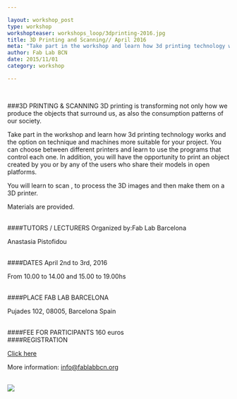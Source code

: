```yaml
---

layout: workshop_post
type: workshop
workshopteaser: workshops_loop/3dprinting-2016.jpg
title: 3D Printing and Scanning// April 2016
meta: "Take part in the workshop and learn how 3d printing technology works and the option on technique and machines more suitable for your project. You can choose between different printers and learn to use the programs that control each one. In addition, you will have the opportunity to print an object created by you or by any of the users who share their models in open platforms."
author: Fab Lab BCN
date: 2015/11/01
category: workshop

---
```


<br>

###3D PRINTING & SCANNING
3D printing is transforming not only how we produce the objects that surround us, as also the consumption patterns of our society.

Take part in the workshop and learn how 3d printing technology works and the option on technique and machines more suitable for your project.
You can choose between different printers and learn to use the programs that control each one. In addition, you will have the opportunity to print an object created by you or by any of the users who share their models in open platforms.

You will learn to scan , to process the 3D images and then make them on a 3D printer.

Materials are provided.



<br>
####TUTORS / LECTURERS
Organized by:Fab Lab Barcelona

Anastasia Pistofidou



<br>
####DATES
April 2nd to 3rd, 2016

From 10.00 to 14.00 and 15.00 to 19.00hs

<br>
####PLACE
FAB LAB BARCELONA

Pujades 102, 
08005, Barcelona 
Spain

<br>
####FEE FOR PARTICIPANTS
160 euros


<br>
####REGISTRATION 

<a target="_blank" href="http://fablab.fikket.com/event/taller-de-escaneo-e-impresion-3d--2"><u>Click here</u></a> 

More information: info@fablabbcn.org



<br>

<img src="{{site.baseurl}}{{ site.url }}/img/workshops/workshops_loop/guitar-making.jpg">


